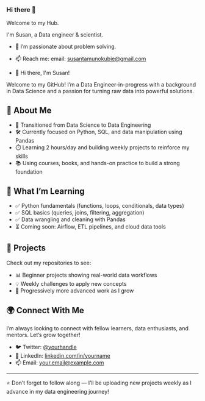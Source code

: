 ### Hi there 👋

Welcome to my Hub.  

I'm Susan, a Data engineer & scientist.
- 🔭 I’m passionate about problem solving.
- 📫 Reach me: email: susantamunokubie@gmail.com

- 👋 Hi there, I'm Susan!

Welcome to my GitHub! I’m a Data Engineer-in-progress with a background in Data Science and a passion for turning raw data into powerful solutions.

## 🚀 About Me

- 🔄 Transitioned from Data Science to Data Engineering
- 🛠️ Currently focused on Python, SQL, and data manipulation using Pandas
- ⏱️ Learning 2 hours/day and building weekly projects to reinforce my skills
- 📚 Using courses, books, and hands-on practice to build a strong foundation

## 🧠 What I’m Learning

- ✅ Python fundamentals (functions, loops, conditionals, data types)
- ✅ SQL basics (queries, joins, filtering, aggregation)
- ✅ Data wrangling and cleaning with Pandas
- ⏳ Coming soon: Airflow, ETL pipelines, and cloud data tools

## 🧩 Projects

Check out my repositories to see:
- 📊 Beginner projects showing real-world data workflows
- 💡 Weekly challenges to apply new concepts
- 🌱 Progressively more advanced work as I grow

## 🌍 Connect With Me

I’m always looking to connect with fellow learners, data enthusiasts, and mentors. Let’s grow together!

- 🐦 Twitter: [@yourhandle](https://twitter.com/yourhandle)
- 💼 LinkedIn: [linkedin.com/in/yourname](https://linkedin.com/in/yourname)
- 📫 Email: your.email@example.com

---

⭐️ Don’t forget to follow along — I’ll be uploading new projects weekly as I advance in my data engineering journey!

<!--
**tahmee/tahmee** is a ✨ _special_ ✨ repository because its `README.md` (this file) appears on your GitHub profile.

Here are some ideas to get you started:
I'm Susan
i'm a Data Scientist 
- 🔭 I’m currently working on ...
- 🌱 I’m currently learning ...
- 👯 I’m looking to collaborate on ...
- 🤔 I’m looking for help with ...
- 💬 Ask me about ...
- 📫 How to reach me: ...
- 😄 Pronouns: ...
- ⚡ Fun fact: ...
-->
